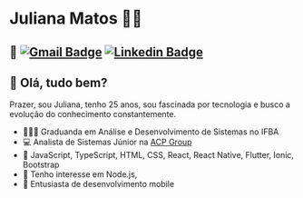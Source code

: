 # Juliana Matos 👩‍💻
## 📍 [![Gmail Badge](https://img.shields.io/badge/-Gmail-D44638?style=flat-square&logo=Gmail&logoColor=white&link=mailto:jumatosk@gmail.com)](mailto:jumatosk@gmail.com) [![Linkedin Badge](https://img.shields.io/badge/-LinkedIn-006192?style=flat-square&logo=Linkedin&logoColor=white&link=https://www.linkedin.com/in/jumatosk/)](https://www.linkedin.com/in/jumatosk/) 

## 👋 Olá, tudo bem?
Prazer, sou Juliana, tenho 25 anos, sou fascinada por tecnologia e busco a evolução do conhecimento constantemente.

 - 👩🏻‍🎓 Graduanda em Análise e Desenvolvimento de Sistemas no IFBA
 - 💻 Analista de Sistemas Júnior na <a href="https://www.acpgroup.com.br/">ACP Group</a>
 - 🧠 JavaScript, TypeScript, HTML, CSS, React, React Native, Flutter, Ionic, Bootstrap
 - 📝 Tenho interesse em Node.js, 
 - 📱 Entusiasta de desenvolvimento mobile
